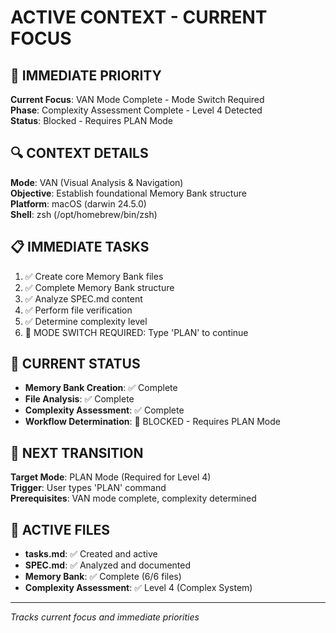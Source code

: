 # ACTIVE CONTEXT - CURRENT FOCUS

## 🎯 IMMEDIATE PRIORITY
**Current Focus**: VAN Mode Complete - Mode Switch Required  
**Phase**: Complexity Assessment Complete - Level 4 Detected  
**Status**: Blocked - Requires PLAN Mode

## 🔍 CONTEXT DETAILS
**Mode**: VAN (Visual Analysis & Navigation)  
**Objective**: Establish foundational Memory Bank structure  
**Platform**: macOS (darwin 24.5.0)  
**Shell**: zsh (/opt/homebrew/bin/zsh)

## 📋 IMMEDIATE TASKS
1. ✅ Create core Memory Bank files
2. ✅ Complete Memory Bank structure
3. ✅ Analyze SPEC.md content
4. ✅ Perform file verification
5. ✅ Determine complexity level
6. 🚫 MODE SWITCH REQUIRED: Type 'PLAN' to continue

## 🚦 CURRENT STATUS
- **Memory Bank Creation**: ✅ Complete
- **File Analysis**: ✅ Complete
- **Complexity Assessment**: ✅ Complete
- **Workflow Determination**: 🚫 BLOCKED - Requires PLAN Mode

## 🔄 NEXT TRANSITION
**Target Mode**: PLAN Mode (Required for Level 4)  
**Trigger**: User types 'PLAN' command  
**Prerequisites**: VAN mode complete, complexity determined

## 📁 ACTIVE FILES
- **tasks.md**: ✅ Created and active
- **SPEC.md**: ✅ Analyzed and documented
- **Memory Bank**: ✅ Complete (6/6 files)
- **Complexity Assessment**: ✅ Level 4 (Complex System)

---
*Tracks current focus and immediate priorities*
